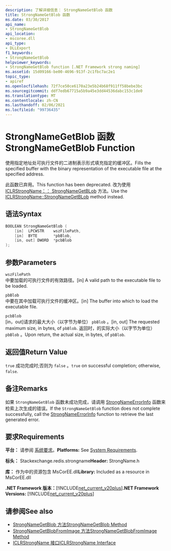```yaml
---
description: 了解详细信息： StrongNameGetBlob 函数
title: StrongNameGetBlob 函数
ms.date: 03/30/2017
api_name:
- StrongNameGetBlob
api_location:
- mscoree.dll
api_type:
- DLLExport
f1_keywords:
- StrongNameGetBlob
helpviewer_keywords:
- StrongNameGetBlob function [.NET Framework strong naming]
ms.assetid: 15d09166-be00-4696-913f-2c1fbc7ac2e1
topic_type:
- apiref
ms.openlocfilehash: 72f7ce50ce6170a23e5b24b68f911ff58bebe3bc
ms.sourcegitcommit: ddf7edb67715a5b9a45e3dd44536dabc153c1de0
ms.translationtype: MT
ms.contentlocale: zh-CN
ms.lasthandoff: 02/06/2021
ms.locfileid: "99736435"
---
```

# <a name="strongnamegetblob-function"></a><span data-ttu-id="13649-103">StrongNameGetBlob 函数</span><span class="sxs-lookup"><span data-stu-id="13649-103">StrongNameGetBlob Function</span></span>

<span data-ttu-id="13649-104">使用指定地址处可执行文件的二进制表示形式填充指定的缓冲区。</span><span class="sxs-lookup"><span data-stu-id="13649-104">Fills the specified buffer with the binary representation of the executable file at the specified address.</span></span>  
  
 <span data-ttu-id="13649-105">此函数已弃用。</span><span class="sxs-lookup"><span data-stu-id="13649-105">This function has been deprecated.</span></span> <span data-ttu-id="13649-106">改为使用 [ICLRStrongName：： StrongNameGetBLob](../hosting/iclrstrongname-strongnamegetblob-method.md) 方法。</span><span class="sxs-lookup"><span data-stu-id="13649-106">Use the [ICLRStrongName::StrongNameGetBLob](../hosting/iclrstrongname-strongnamegetblob-method.md) method instead.</span></span>  
  
## <a name="syntax"></a><span data-ttu-id="13649-107">语法</span><span class="sxs-lookup"><span data-stu-id="13649-107">Syntax</span></span>  
  
```cpp  
BOOLEAN StrongNameGetBlob (  
    [in]  LPCWSTR    wszFilePath,  
    [in]  BYTE       *pbBlob,  
    [in, out] DWORD  *pcbBlob  
);  
```  
  
## <a name="parameters"></a><span data-ttu-id="13649-108">参数</span><span class="sxs-lookup"><span data-stu-id="13649-108">Parameters</span></span>  

 `wszFilePath`  
 <span data-ttu-id="13649-109">中要加载的可执行文件的有效路径。</span><span class="sxs-lookup"><span data-stu-id="13649-109">[in] A valid path to the executable file to be loaded.</span></span>  
  
 `pbBlob`  
 <span data-ttu-id="13649-110">中要在其中加载可执行文件的缓冲区。</span><span class="sxs-lookup"><span data-stu-id="13649-110">[in] The buffer into which to load the executable file.</span></span>  
  
 `pcbBlob`  
 <span data-ttu-id="13649-111">[in，out]请求的最大大小（以字节为单位） `pbBlob` 。</span><span class="sxs-lookup"><span data-stu-id="13649-111">[in, out] The requested maximum size, in bytes, of `pbBlob`.</span></span> <span data-ttu-id="13649-112">返回时，的实际大小（以字节为单位） `pbBlob` 。</span><span class="sxs-lookup"><span data-stu-id="13649-112">Upon return, the actual size, in bytes, of `pbBlob`.</span></span>  
  
## <a name="return-value"></a><span data-ttu-id="13649-113">返回值</span><span class="sxs-lookup"><span data-stu-id="13649-113">Return Value</span></span>  

 <span data-ttu-id="13649-114">`true` 成功完成时;否则为 `false` 。</span><span class="sxs-lookup"><span data-stu-id="13649-114">`true` on successful completion; otherwise, `false`.</span></span>  
  
## <a name="remarks"></a><span data-ttu-id="13649-115">备注</span><span class="sxs-lookup"><span data-stu-id="13649-115">Remarks</span></span>  

 <span data-ttu-id="13649-116">如果 `StrongNameGetBlob` 函数未成功完成，请调用 [StrongNameErrorInfo](strongnameerrorinfo-function.md) 函数来检索上次生成的错误。</span><span class="sxs-lookup"><span data-stu-id="13649-116">If the `StrongNameGetBlob` function does not complete successfully, call the [StrongNameErrorInfo](strongnameerrorinfo-function.md) function to retrieve the last generated error.</span></span>  
  
## <a name="requirements"></a><span data-ttu-id="13649-117">要求</span><span class="sxs-lookup"><span data-stu-id="13649-117">Requirements</span></span>  

 <span data-ttu-id="13649-118">**平台：** 请参阅 [系统要求](../../get-started/system-requirements.md)。</span><span class="sxs-lookup"><span data-stu-id="13649-118">**Platforms:** See [System Requirements](../../get-started/system-requirements.md).</span></span>  
  
 <span data-ttu-id="13649-119">**标头：** Stackexchange.redis.strongname</span><span class="sxs-lookup"><span data-stu-id="13649-119">**Header:** StrongName.h</span></span>  
  
 <span data-ttu-id="13649-120">**库：** 作为中的资源包含 MsCorEE.dll</span><span class="sxs-lookup"><span data-stu-id="13649-120">**Library:** Included as a resource in MsCorEE.dll</span></span>  
  
 <span data-ttu-id="13649-121">**.NET Framework 版本：**[!INCLUDE[net_current_v20plus](../../../../includes/net-current-v20plus-md.md)]</span><span class="sxs-lookup"><span data-stu-id="13649-121">**.NET Framework Versions:** [!INCLUDE[net_current_v20plus](../../../../includes/net-current-v20plus-md.md)]</span></span>  
  
## <a name="see-also"></a><span data-ttu-id="13649-122">请参阅</span><span class="sxs-lookup"><span data-stu-id="13649-122">See also</span></span>

- [<span data-ttu-id="13649-123">StrongNameGetBlob 方法</span><span class="sxs-lookup"><span data-stu-id="13649-123">StrongNameGetBlob Method</span></span>](../hosting/iclrstrongname-strongnamegetblob-method.md)
- [<span data-ttu-id="13649-124">StrongNameGetBlobFromImage 方法</span><span class="sxs-lookup"><span data-stu-id="13649-124">StrongNameGetBlobFromImage Method</span></span>](../hosting/iclrstrongname-strongnamegetblobfromimage-method.md)
- [<span data-ttu-id="13649-125">ICLRStrongName 接口</span><span class="sxs-lookup"><span data-stu-id="13649-125">ICLRStrongName Interface</span></span>](../hosting/iclrstrongname-interface.md)
